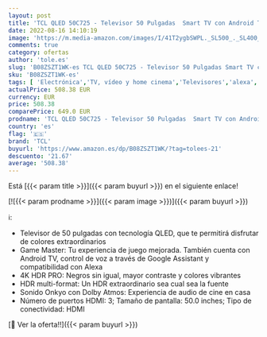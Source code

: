 ```yaml
---
layout: post
title: 'TCL QLED 50C725 - Televisor 50 Pulgadas  Smart TV con Android TV  4K HDR Pro  HDR Multi-Format  Game Master  Sonido Dolby Atmos  Motion Clarity  Google Assistant Incorporado  Compatible con Alexa'
date: 2022-08-16 14:10:19
image: 'https://m.media-amazon.com/images/I/41T2ygbSWPL._SL500_._SL400_.jpg'
comments: true
category: ofertas
author: 'tole.es'
slug: 'B08ZSZT1WK-es TCL QLED 50C725 - Televisor 50 Pulgadas Smart TV con...'
sku: 'B08ZSZT1WK-es'
tags: [ 'Electrónica','TV, vídeo y home cinema','Televisores','alexa','tcl','🇪🇸', ]
actualPrice: 508.38 EUR
currency: EUR
price: 508.38
comparePrice: 649.0 EUR
prodname: 'TCL QLED 50C725 - Televisor 50 Pulgadas  Smart TV con Android TV  4K HDR Pro  HDR Multi-Format  Game Master  Sonido Dolby Atmos  Motion Clarity  Google Assistant Incorporado  Compatible con Alexa'
country: 'es'
flag: '🇪🇸'
brand: 'TCL'
buyurl: 'https://www.amazon.es/dp/B08ZSZT1WK/?tag=tolees-21'
descuento: '21.67'
average: '508.38'
---
```


Está [{{< param title >}}]({{< param buyurl >}}) en el siguiente enlace!

[![{{< param prodname >}}]({{< param image >}})]({{< param buyurl >}})

ℹ️:

- Televisor de 50 pulgadas con tecnología QLED, que te permitirá disfrutar de colores extraordinarios
- Game Master: Tu experiencia de juego mejorada. También cuenta con Android TV, control de voz a través de Google Assistant y compatibilidad con Alexa
- 4K HDR PRO: Negros sin igual, mayor contraste y colores vibrantes
- HDR multi-format: Un HDR extraordinario sea cual sea la fuente
- Sonido Onkyo con Dolby Atmos: Experiencia de audio de cine en casa
- Número de puertos HDMI: 3; Tamaño de pantalla: 50.0 inches; Tipo de conectividad: HDMI

[🛒 Ver la oferta!!]({{< param buyurl >}})
